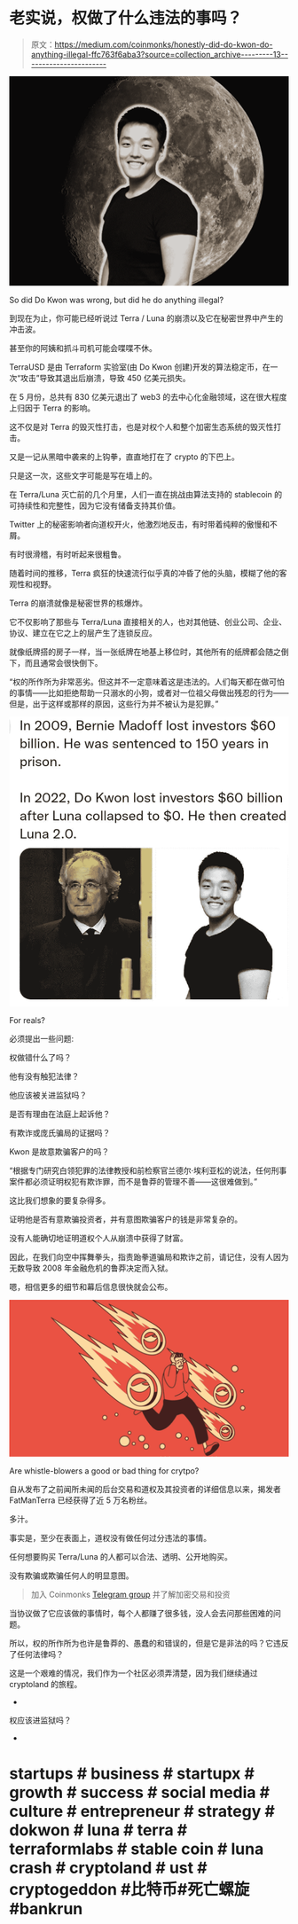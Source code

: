 # 老实说，权做了什么违法的事吗？

> 原文：<https://medium.com/coinmonks/honestly-did-do-kwon-do-anything-illegal-ffc763f6aba3?source=collection_archive---------13----------------------->

![](img/c5357c7738a19e859e9073b1bb90e24e.png)

So did Do Kwon was wrong, but did he do anything illegal?

到现在为止，你可能已经听说过 Terra / Luna 的崩溃以及它在秘密世界中产生的冲击波。

甚至你的阿姨和抓斗司机可能会喋喋不休。

TerraUSD 是由 Terraform 实验室(由 Do Kwon 创建)开发的算法稳定币，在一次“攻击”导致其退出后崩溃，导致 450 亿美元损失。

在 5 月份，总共有 830 亿美元退出了 web3 的去中心化金融领域，这在很大程度上归因于 Terra 的影响。

这不仅是对 Terra 的毁灭性打击，也是对权个人和整个加密生态系统的毁灭性打击。

又是一记从黑暗中袭来的上钩拳，直直地打在了 crypto 的下巴上。

只是这一次，这些文字可能是写在墙上的。

在 Terra/Luna 灭亡前的几个月里，人们一直在挑战由算法支持的 stablecoin 的可持续性和完整性，因为它没有储备支持其价值。

Twitter 上的秘密影响者向道权开火，他激烈地反击，有时带着纯粹的傲慢和不屑。

有时很滑稽，有时听起来很粗鲁。

随着时间的推移，Terra 疯狂的快速流行似乎真的冲昏了他的头脑，模糊了他的客观性和视野。

Terra 的崩溃就像是秘密世界的核爆炸。

它不仅影响了那些与 Terra/Luna 直接相关的人，也对其他链、创业公司、企业、协议、建立在它之上的层产生了连锁反应。

就像纸牌搭的房子一样，当一张纸牌在地基上移位时，其他所有的纸牌都会随之倒下，而且通常会很快倒下。

“权的所作所为非常恶劣。但这并不一定意味着这是违法的。人们每天都在做可怕的事情——比如拒绝帮助一只溺水的小狗，或者对一位祖父母做出残忍的行为——但是，出于这样或那样的原因，这些行为并不被认为是犯罪。”

![](img/2778161bb705b4b98bc69b21b57a1b70.png)

For reals?

必须提出一些问题:

权做错什么了吗？

他有没有触犯法律？

他应该被关进监狱吗？

是否有理由在法庭上起诉他？

有欺诈或庞氏骗局的证据吗？

Kwon 是故意欺骗客户的吗？

“根据专门研究白领犯罪的法律教授和前检察官兰德尔·埃利亚松的说法，任何刑事案件都必须证明权犯有欺诈罪，而不是鲁莽的管理不善——这很难做到。”

这比我们想象的要复杂得多。

证明他是否有意欺骗投资者，并有意图欺骗客户的钱是非常复杂的。

没有人能确切地证明道权个人从崩溃中获得了财富。

因此，在我们向空中挥舞拳头，指责跆拳道骗局和欺诈之前，请记住，没有人因为无数导致 2008 年金融危机的鲁莽决定而入狱。

嗯，相信更多的细节和幕后信息很快就会公布。

![](img/1c665c93330b731058b863db81f5248d.png)

Are whistle-blowers a good or bad thing for crytpo?

自从发布了之前闻所未闻的后台交易和道权及其投资者的详细信息以来，揭发者 FatManTerra 已经获得了近 5 万名粉丝。

多汁。

事实是，至少在表面上，道权没有做任何过分违法的事情。

任何想要购买 Terra/Luna 的人都可以合法、透明、公开地购买。

没有欺骗或欺骗任何人的明显意图。

> 加入 Coinmonks [Telegram group](https://t.me/joinchat/Trz8jaxd6xEsBI4p) 并了解加密交易和投资

当协议做了它应该做的事情时，每个人都赚了很多钱，没人会去问那些困难的问题。

所以，权的所作所为也许是鲁莽的、愚蠢的和错误的，但是它是非法的吗？它违反了任何法律吗？

这是一个艰难的情况，我们作为一个社区必须弄清楚，因为我们继续通过 cryptoland 的旅程。

-

权应该进监狱吗？

-

# startups # business # startupx # growth # success # social media # culture # entrepreneur # strategy # dokwon # luna # terra # terraformlabs # stable coin # luna crash # cryptoland # ust # cryptogeddon #比特币#死亡螺旋#bankrun